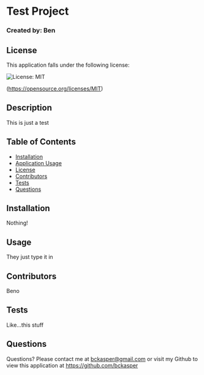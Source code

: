 # Test Project
  ### Created by: Ben

  ## License
This application falls under the following license:

![License: MIT](https://img.shields.io/badge/License-MIT-yellow.svg)

(https://opensource.org/licenses/MIT)
  

  ## Description
  This is just a test

  ## Table of Contents
  - [Installation](#installation)
  - [Application Usage](#usage)
  - [License](#license)
  - [Contributors](#contributors)
  - [Tests](#tests)
  - [Questions](#questions)

  ## Installation
  Nothing!

  ## Usage
  They just type it in

  ## Contributors
  Beno

  ## Tests
  Like...this stuff

  ## Questions
  Questions? Please contact me at bckasper@gmail.com or visit my Github to view this application at https://github.com/bckasper
